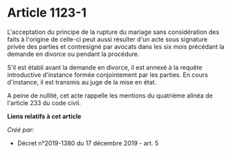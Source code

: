 # Article 1123-1

L'acceptation du principe de la rupture du mariage sans considération des faits à l'origine de celle-ci peut aussi résulter
d'un acte sous signature privée des parties et contresigné par avocats dans les six mois précédant la demande en divorce ou
pendant la procédure.

S'il est établi avant la demande en divorce, il est annexé à la requête introductive d'instance formée conjointement par les
parties. En cours d'instance, il est transmis au juge de la mise en état.

A peine de nullité, cet acte rappelle les mentions du quatrième alinéa de l'article 233 du code civil.

**Liens relatifs à cet article**

_Créé par_:

  - Décret n°2019-1380 du 17 décembre 2019 - art. 5
